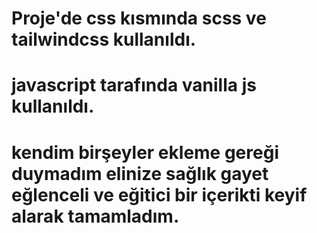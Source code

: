 # Proje'de css kısmında scss ve tailwindcss kullanıldı.
# javascript tarafında vanilla js kullanıldı.
# kendim birşeyler ekleme gereği duymadım elinize sağlık gayet eğlenceli ve eğitici bir içerikti keyif alarak tamamladım.
